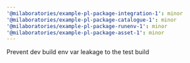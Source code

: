 ```yaml
---
'@milaboratories/example-pl-package-integration-1': minor
'@milaboratories/example-pl-package-catalogue-1': minor
'@milaboratories/example-pl-package-runenv-1': minor
'@milaboratories/example-pl-package-asset-1': minor
---
```


Prevent dev build env var leakage to the test build
